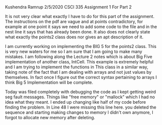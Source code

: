 Kushendra Ramrup
2/5/2020
CSCI 335 Assignment 1
For Part 2

It is not very clear what exactly I have to do for this part of the assignment.
The instructions on the pdf are vague and at points contradictory, for example at one point it says we need to add some code to the file and in the nest line it says that has already been done. It also does not clearly state what exactly the points2 class does nor gives an apt description of it.

I am currently working on implementing the BIG 5 for the points2 class. This is very new waters for me so I am sure that I am going to make many mistakes. I am following along the Lecture 2 notes which is about Big Five implementation of another class, IntCell. This example is extremely helpful and I am trying to implement the functions in This
class in a similar way, taking note of the fact that I am dealing with arrays and not just values by themselves. In fact once I figure out the correct syntax pertaining to arrays I think Big 5 Implementation will be complete.

Today was filed completely with debugging the code as I kept getting weird seg fault messages.
Things like "free memory" or "mallock" which I had no idea what they meant. I ended up changing like half of my code before finding the problem. In Line 48 I were missing this line here. you deleted the sequence and starting making changes to memory I didn't own anymore, I forgot to allocate new memory after deleting.

